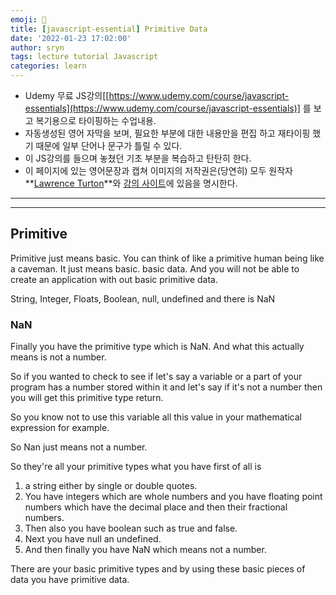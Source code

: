 ```yaml
---
emoji: 📑
title: [javascript-essential] Primitive Data
date: '2022-01-23 17:02:00'
author: sryn
tags: lecture tutorial Javascript
categories: learn
---
```


- Udemy 무료 JS강의[[https://www.udemy.com/course/javascript-essentials](https://www.udemy.com/course/javascript-essentials)] 를 보고 복기용으로 타이핑하는 수업내용.
- 자동생성된 영어 자막을 보며, 필요한 부분에 대한 내용만을 편집 하고 재타이핑 했기 때문에 일부 단어나 문구가 틀릴 수 있다.
- 이 JS강의를 들으며 놓쳤던 기초 부분을 복습하고 탄탄히 한다.
- 이 페이지에 있는 영어문장과 캡쳐 이미지의 저작권은(당연히) 모두 원작자 **[Lawrence Turton](https://www.udemy.com/user/lawrenceturton/)**와 [강의 사이트](https://www.udemy.com/course/javascript-essentials)에 있음을 명시한다.

---

---

## Primitive

Primitive just means basic. You can think of like a primitive human being like a caveman. It just means basic. basic data. And you will not be able to create an application with out basic primitive data.

String, Integer, Floats, Boolean, null, undefined and there is NaN

### NaN

Finally you have the primitive type which is NaN. And what this actually means is not a number.

So if you wanted to check to see if let's say a variable or a part of your program has a number stored within it and let's say if it's not a number then you will get this primitive type return.

So you know not to use this variable all this value in your mathematical expression for example.

So Nan just means not a number.

So they're all your primitive types what you have first of all is

1. a string either by single or double quotes.
2. You have integers which are whole numbers and you have floating point numbers which have the decimal place and then their fractional numbers.
3. Then also you have boolean such as true and false.
4. Next you have null an undefined.
5. And then finally you have NaN which means not a number.

There are your basic primitive types and by using these basic pieces of data you have primitive data.

```toc

```
